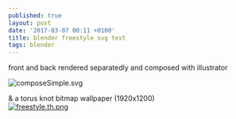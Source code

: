 ```yaml
---
published: true
layout: post
date: '2017-03-07 00:11 +0100'
title: blender freestyle svg test
tags: blender
---
```

front and back rendered separatedly and composed with illustrator

![composeSimple.svg]({{site.baseurl}}/media/composeSimple.svg)

& a torus knot bitmap wallpaper (1920x1200)  
[![freestyle.th.png](https://images.weserv.nl/?url=//cdn.scrot.moe/images/2017/03/07/freestyle.th.png)](https://images.weserv.nl/?url=//cdn.scrot.moe/images/2017/03/07/freestyle.png)
